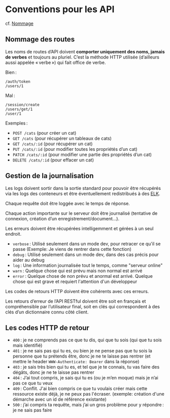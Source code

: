 # Conventions pour les API

cf. [Nommage](/conventions/api-restful)

## Nommage des routes

Les noms de routes d’API doivent **comporter uniquement des noms, jamais de verbes** et toujours au pluriel. C’est la méthode HTTP utilisée (d’ailleurs aussi appelée « verbe ») qui fait office de verbe.

Bien :

```http
/auth/token
/users/1
```

Mal :

```http
/session/create
/users/get/1
/user/1
```

Exemples :

- `POST /cats` (pour créer un cat)
- `GET /cats` (pour récupérer un tableaux de cats)
- `GET /cats/:id` (pour récupérer un cat)
- `PUT /cats/:id` (pour modifier toutes les propriétés d’un cat)
- `PATCH /cats/:id` (pour modifier une partie des propriétés d’un cat)
- `DELETE /cats/:id` (pour effacer un cat)

## Gestion de la journalisation

Les logs doivent sortir dans la sortie standard pour pouvoir être récupérés via les logs des conteneurs et être éventuellement redistribués à des [ELK](https://www.elastic.co/fr/elastic-stack/).

Chaque requête doit être loggée avec le temps de réponse.

Chaque action importante sur le serveur doit être journalisé (tentative de connexion, création d’un enregistrement/document...).

Les erreurs doivent être récupérées intelligemment et gérées à un seul endroit.

- `verbose` : Utilisé seulement dans un mode dev, pour retracer ce qu'il se passe (Exemple: Je viens de rentrer dans cette fonction)
- `debug` : Utilisé seulement dans un mode dev, dans des cas précis pour aider au debug
- `log` : Une information journalisée tout le temps, comme "serveur online"
- `warn` : Quelque chose qui est prévu mais non normal est arrivé
- `error` : Quelque chose de non prévu et anormal est arrivé. Quelque chose qui est grave et requiert l'attention d'un développeur

Les codes de retours HTTP doivent être cohérents avec ces erreurs.

Les retours d’erreur de l’API RESTful doivent être soit en français et compréhensible par l’utilisateur final, soit en clés qui correspondent à des clés d’un dictionnaire connu côté client.

## Les codes HTTP de retour

- `400` : je ne comprends pas ce que tu dis, qui que tu sois (qui que tu sois mais identifié)
- `401` : je ne sais pas qui tu es, ou bien je ne pense pas que tu sois la personne que tu prétends être, donc je ne te laisse pas rentrer (et mettre le header `WWW-Authenticate: Bearer` dans la réponse)
- `403` : je sais très bien qui tu es, et tel que je te connais, tu vas faire des dégâts, donc je ne te laisse pas rentrer
- `404` : J’ai tout compris, je sais qui tu es (ou je m’en moque) mais je n’ai pas ce que tu veux
- `409` : Conflit. J'ai bien compris ce que tu voulais créer mais cette ressource existe déjà, je ne peux pas l'écraser. (exemple: création d'une démarche avec un id de référence existante)
- `500` : j’ai compris ta requête, mais j’ai un gros problème pour y répondre : je ne sais pas faire
